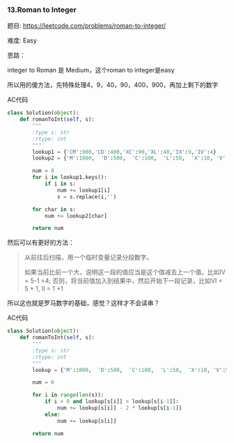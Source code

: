 ### 13.Roman to Integer



题目:
<https://leetcode.com/problems/roman-to-integer/>

难度:
Easy

思路：

integer to Roman 是 Medium，这个roman to integer是easy

所以用的傻方法，先特殊处理4，9，40，90，400，900，再加上剩下的数字



AC代码

```python
class Solution(object):
    def romanToInt(self, s):
        """
        :type s: str
        :rtype: int
        """
        lookup1 = {'CM':900,'CD':400,'XC':90,'XL':40,'IX':9,'IV':4}
        lookup2 = {'M':1000,  'D':500,  'C':100,  'L':50,  'X':10, 'V':5,  'I':1}

        num = 0
        for i in lookup1.keys():
        	if i in s:
        		num += lookup1[i]
        		s = s.replace(i,'')

        for char in s:
        	num += lookup2[char]

        return num
```





然后可以有更好的方法：

> 从前往后扫描，用一个临时变量记录分段数字。
>
> 如果当前比前一个大，说明这一段的值应当是这个值减去上一个值。比如IV = 5-1 =4; 否则，将当前值加入到结果中，然后开始下一段记录，比如VI = 5 + 1, II = 1 +1



所以这也就是罗马数字的基础，感觉？这样才不会读串？



AC代码

```python
class Solution(object):
    def romanToInt(self, s):
        """
        :type s: str
        :rtype: int
        """
        lookup = {'M':1000,  'D':500,  'C':100,  'L':50,  'X':10, 'V':5,  'I':1}

        num = 0

        for i in range(len(s)):
        	if i > 0 and lookup[s[i]] > lookup[s[i-1]]:
        		num += lookup[s[i]] - 2 * lookup[s[i-1]]
        	else:
        		num += lookup[s[i]]

        return num
```


